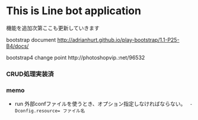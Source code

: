 This is Line bot application
=================================

機能を追加次第ここも更新していきます

bootstrap document
http://adrianhurt.github.io/play-bootstrap/1.1-P25-B4/docs/

bootstrap4 change point
http://photoshopvip.:net/96532

### CRUD処理実装済

### memo
- run
外部confファイルを使うとき、オプション指定しなければならない。
``` -Dconfig.resource= ファイル名```